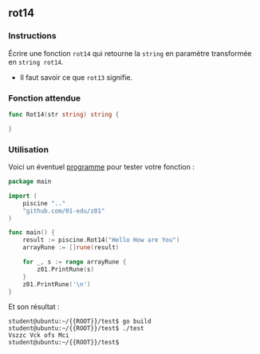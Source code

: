 ## rot14

### Instructions

Écrire une fonction `rot14` qui retourne la `string` en paramètre transformée en `string rot14`.

-   Il faut savoir ce que `rot13` signifie.

### Fonction attendue

```go
func Rot14(str string) string {

}
```

### Utilisation

Voici un éventuel [programme](TODO-LINK) pour tester votre fonction :

```go
package main

import (
	piscine ".."
	"github.com/01-edu/z01"
)

func main() {
	result := piscine.Rot14("Hello How are You")
	arrayRune := []rune(result)

	for _, s := range arrayRune {
		z01.PrintRune(s)
	}
	z01.PrintRune('\n')
}
```

Et son résultat :

```console
student@ubuntu:~/{{ROOT}}/test$ go build
student@ubuntu:~/{{ROOT}}/test$ ./test
Vszzc Vck ofs Mci
student@ubuntu:~/{{ROOT}}/test$
```
